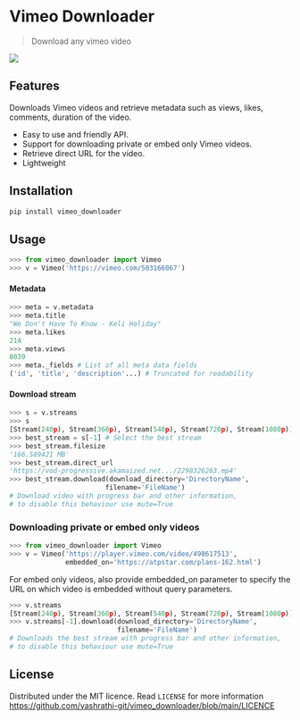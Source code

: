 # Vimeo Downloader

> Download any vimeo video

![](https://raw.githubusercontent.com/yashrathi-git/vimeo_downloader/main/demo.jpg)

## Features
Downloads Vimeo videos and retrieve metadata such as views, likes, comments, duration of the video.

* Easy to use and friendly API.
* Support for downloading private or embed only Vimeo videos.
* Retrieve direct URL for the video.
* Lightweight


## Installation

```bash
pip install vimeo_downloader
```

## Usage

```python
>>> from vimeo_downloader import Vimeo
>>> v = Vimeo('https://vimeo.com/503166067')
```
#### Metadata
```python
>>> meta = v.metadata
>>> meta.title
"We Don't Have To Know - Keli Holiday"
>>> meta.likes
214
>>> meta.views
8039
>>> meta._fields # List of all meta data fields
('id', 'title', 'description'...) # Truncated for readability
```
#### Download stream
```python
>>> s = v.streams
>>> s
[Stream(240p), Stream(360p), Stream(540p), Stream(720p), Stream(1080p)]
>>> best_stream = s[-1] # Select the best stream
>>> best_stream.filesize
'166.589421 MB'
>>> best_stream.direct_url
'https://vod-progressive.akamaized.net.../2298326263.mp4'
>>> best_stream.download(download_directory='DirectoryName',
                        filename='FileName')
# Download video with progress bar and other information,
# to disable this behaviour use mute=True
```
### Downloading private or embed only videos 
```python
>>> from vimeo_downloader import Vimeo
>>> v = Vimeo('https://player.vimeo.com/video/498617513',
              embedded_on='https://atpstar.com/plans-162.html') 
```
For embed only videos, also provide embedded_on parameter to specify the URL on which video is embedded without query parameters.
```python
>>> v.streams
[Stream(240p), Stream(360p), Stream(540p), Stream(720p), Stream(1080p)]
>>> v.streams[-1].download(download_directory='DirectoryName',
                           filename='FileName')
# Downloads the best stream with progress bar and other information, 
# to disable this behaviour use mute=True
```


## License
Distributed under the MIT licence. Read `LICENSE` for more information
https://github.com/yashrathi-git/vimeo_downloader/blob/main/LICENCE